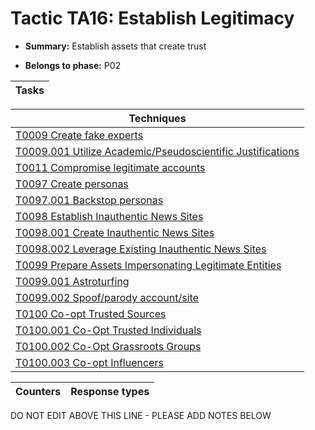 # Tactic TA16: Establish Legitimacy

* **Summary:** Establish assets that create trust

* **Belongs to phase:** P02



| Tasks |
| ----- |



| Techniques |
| ---------- |
| [T0009 Create fake experts](../../generated_pages/techniques/T0009.md) |
| [T0009.001 Utilize Academic/Pseudoscientific Justifications](../../generated_pages/techniques/T0009.001.md) |
| [T0011 Compromise legitimate accounts](../../generated_pages/techniques/T0011.md) |
| [T0097 Create personas](../../generated_pages/techniques/T0097.md) |
| [T0097.001 Backstop personas ](../../generated_pages/techniques/T0097.001.md) |
| [T0098 Establish Inauthentic News Sites](../../generated_pages/techniques/T0098.md) |
| [T0098.001 Create Inauthentic News Sites](../../generated_pages/techniques/T0098.001.md) |
| [T0098.002 Leverage Existing Inauthentic News Sites](../../generated_pages/techniques/T0098.002.md) |
| [T0099 Prepare Assets Impersonating Legitimate Entities](../../generated_pages/techniques/T0099.md) |
| [T0099.001 Astroturfing](../../generated_pages/techniques/T0099.001.md) |
| [T0099.002 Spoof/parody account/site](../../generated_pages/techniques/T0099.002.md) |
| [T0100 Co-opt Trusted Sources](../../generated_pages/techniques/T0100.md) |
| [T0100.001 Co-Opt Trusted Individuals](../../generated_pages/techniques/T0100.001.md) |
| [T0100.002 Co-Opt Grassroots Groups](../../generated_pages/techniques/T0100.002.md) |
| [T0100.003 Co-opt Influencers](../../generated_pages/techniques/T0100.003.md) |



| Counters | Response types |
| -------- | -------------- |


DO NOT EDIT ABOVE THIS LINE - PLEASE ADD NOTES BELOW